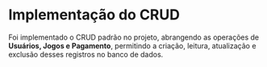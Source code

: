 # Implementação do CRUD

Foi implementado o CRUD padrão no projeto, abrangendo as operações de **Usuários, Jogos e Pagamento**, permitindo a criação, leitura, atualização e exclusão desses registros no banco de dados.